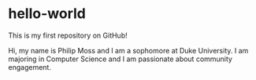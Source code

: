 # hello-world
This is my first repository on GitHub!

Hi, my name is Philip Moss and I am a sophomore at Duke University. I am majoring in Computer Science and I am passionate about community engagement.
